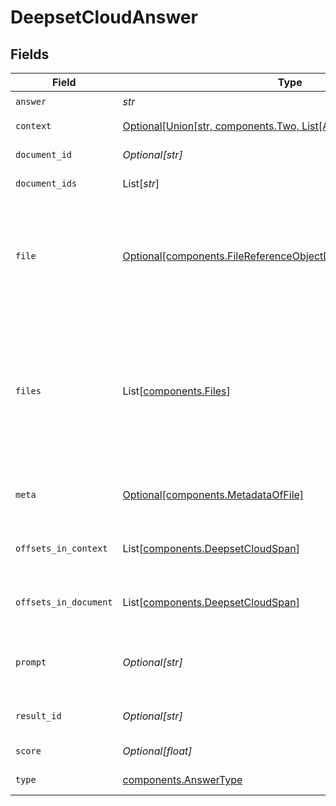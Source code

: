 # DeepsetCloudAnswer


## Fields

| Field                                                                                                                                        | Type                                                                                                                                         | Required                                                                                                                                     | Description                                                                                                                                  |
| -------------------------------------------------------------------------------------------------------------------------------------------- | -------------------------------------------------------------------------------------------------------------------------------------------- | -------------------------------------------------------------------------------------------------------------------------------------------- | -------------------------------------------------------------------------------------------------------------------------------------------- |
| `answer`                                                                                                                                     | *str*                                                                                                                                        | :heavy_check_mark:                                                                                                                           | N/A                                                                                                                                          |
| `context`                                                                                                                                    | [Optional[Union[str, components.Two, List[Any]]]](../../models/components/context.md)                                                        | :heavy_minus_sign:                                                                                                                           | Context of the answer.                                                                                                                       |
| `document_id`                                                                                                                                | *Optional[str]*                                                                                                                              | :heavy_minus_sign:                                                                                                                           | ID of the document                                                                                                                           |
| `document_ids`                                                                                                                               | List[*str*]                                                                                                                                  | :heavy_minus_sign:                                                                                                                           | IDs of the document                                                                                                                          |
| `file`                                                                                                                                       | [Optional[components.FileReferenceObjectDeprecatedUseFilesInstead]](../../models/components/filereferenceobjectdeprecatedusefilesinstead.md) | :heavy_minus_sign:                                                                                                                           | Object containing the `file_id` and `name` of a file. This is used to associate a document with a file.                                      |
| `files`                                                                                                                                      | List[[components.Files](../../models/components/files.md)]                                                                                   | :heavy_minus_sign:                                                                                                                           | List of object containing the `file_id` and `name` of a file. This is used to associate an answer with its source files.                     |
| `meta`                                                                                                                                       | [Optional[components.MetadataOfFile]](../../models/components/metadataoffile.md)                                                             | :heavy_minus_sign:                                                                                                                           | The metadata of this document.                                                                                                               |
| `offsets_in_context`                                                                                                                         | List[[components.DeepsetCloudSpan](../../models/components/deepsetcloudspan.md)]                                                             | :heavy_minus_sign:                                                                                                                           | Offsets of the answer in the context.                                                                                                        |
| `offsets_in_document`                                                                                                                        | List[[components.DeepsetCloudSpan](../../models/components/deepsetcloudspan.md)]                                                             | :heavy_minus_sign:                                                                                                                           | Offsets of the answer in the document.                                                                                                       |
| `prompt`                                                                                                                                     | *Optional[str]*                                                                                                                              | :heavy_minus_sign:                                                                                                                           | The prompt that was used to generate the result.                                                                                             |
| `result_id`                                                                                                                                  | *Optional[str]*                                                                                                                              | :heavy_minus_sign:                                                                                                                           | Unique identifier of the result.                                                                                                             |
| `score`                                                                                                                                      | *Optional[float]*                                                                                                                            | :heavy_minus_sign:                                                                                                                           | Score of the answer.                                                                                                                         |
| `type`                                                                                                                                       | [components.AnswerType](../../models/components/answertype.md)                                                                               | :heavy_check_mark:                                                                                                                           | Type of the answer.                                                                                                                          |